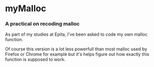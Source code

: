# myMalloc
### A practical on recoding malloc

As part of my studies at Epita, I've been asked to code my own malloc function.

Of course this version is a lot less powerfull than most malloc used by Firefox or Chrome for example but it's helps figure out how exactly this function is supposed to work.
